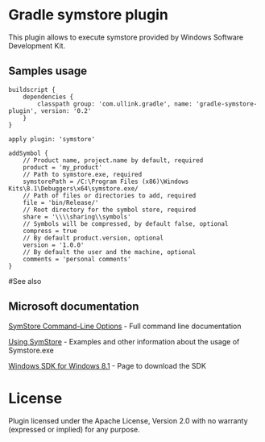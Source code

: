# Gradle symstore plugin

This plugin allows to execute symstore provided by Windows Software Development Kit.

## Samples usage

    buildscript {
        dependencies {
            classpath group: 'com.ullink.gradle', name: 'gradle-symstore-plugin', version: '0.2'
        }
    }
    
    apply plugin: 'symstore'
    
    addSymbol {
        // Product name, project.name by default, required
        product = 'my_product'
        // Path to symstore.exe, required
        symstorePath = /C:\Program Files (x86)\Windows Kits\8.1\Debuggers\x64\symstore.exe/
        // Path of files or directories to add, required
        file = 'bin/Release/'
        // Root directory for the symbol store, required
        share = '\\\\sharing\\symbols'
        // Symbols will be compressed, by default false, optional
        compress = true
        // By default product.version, optional
        version = '1.0.0'
        // By default the user and the machine, optional
        comments = 'personal comments'
    }


#See also

## Microsoft documentation

[SymStore Command-Line Options](https://msdn.microsoft.com/fr-fr/library/windows/desktop/ms681378(v=vs.85).aspx) - Full command line documentation

[Using SymStore](https://msdn.microsoft.com/en-us/library/windows/desktop/ms681417(v=vs.85).aspx) - Examples and other information about the usage of Symstore.exe

[Windows SDK for Windows 8.1](https://developer.microsoft.com/en-us/windows/downloads/windows-8-1-sdk) - Page to download the SDK

# License

Plugin licensed under the Apache License, Version 2.0 with no warranty (expressed or implied) for any purpose.